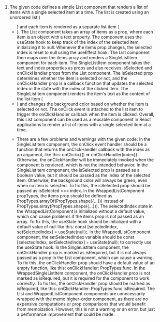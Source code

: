 1. The given code defines a simple List component that renders a list of items with a single selected item at a time. The list is created using an unordered list (<ul>) and each item is rendered as a separate list item (<li>).
The List component takes an array of items as a prop, where each item is an object with a text property. The component uses the useState hook to keep track of the index of the selected item, initializing it to null. Whenever the items prop changes, the selected index is reset to null using the useEffect hook.
The List component then maps over the items array and renders a SingleListItem component for each item. The SingleListItem component takes the text and index properties as props and also receives isSelected and onClickHandler props from the List component.
The isSelected prop determines whether the item is selected or not, and the onClickHandler prop is a callback function that updates the selected index in the state with the index of the clicked item.
The SingleListItem component renders the item's text as the content of the list item (<li>) and changes the background color based on whether the item is selected or not. The onClick event is attached to the list item to trigger the onClickHandler callback when the item is clicked.
Overall, this List component can be used as a reusable component in React applications to render a list of items with a single selected item at a time.
  
  2. There are a few problems and warnings with the given code:
In the SingleListItem component, the onClick event handler should be a function that returns the onClickHandler callback with the index as an argument, like this: onClick={() => onClickHandler(index)}. Otherwise, the onClickHandler will be immediately invoked when the component is rendered, which is not the intended behavior.
In the SingleListItem component, the isSelected prop is passed as a boolean value, but it should be passed as the index of the selected item. Otherwise, the background color will always be green, even when no item is selected. To fix this, the isSelected prop should be passed as isSelected === index.
In the WrappedListComponent propTypes, the items prop should be defined as PropTypes.arrayOf(PropTypes.shape({...})) instead of PropTypes.array(PropTypes.shape({...})).
The selectedIndex state in the WrappedListComponent is initialized without a default value, which can cause problems if the items prop is not passed as an array. To fix this, the useState hook should be initialized with a default value of null like this: const [selectedIndex, setSelectedIndex] = useState(null);.
In the WrappedListComponent component, the setSelectedIndex variable should be const [selectedIndex, setSelectedIndex] = useState(null); to correctly use the useState hook.
In the SingleListItem component, the onClickHandler prop is marked as isRequired, but it is not always passed as a prop in the List component, which can cause a warning. To fix this, the onClickHandler prop should have a default value of an empty function, like this: onClickHandler: PropTypes.func.
In the WrappedSingleListItem component, the onClickHandler prop is not marked as isRequired, but it is required for the component to work correctly. To fix this, the onClickHandler prop should be marked as isRequired, like this: onClickHandler: PropTypes.func.isRequired.
The List and WrappedListComponent components are unnecessarily wrapped with the memo higher-order component, as there are no expensive computations or prop comparisons that would benefit from memoization. However, this is not a warning or an error, but just a performance improvement that could be made.

